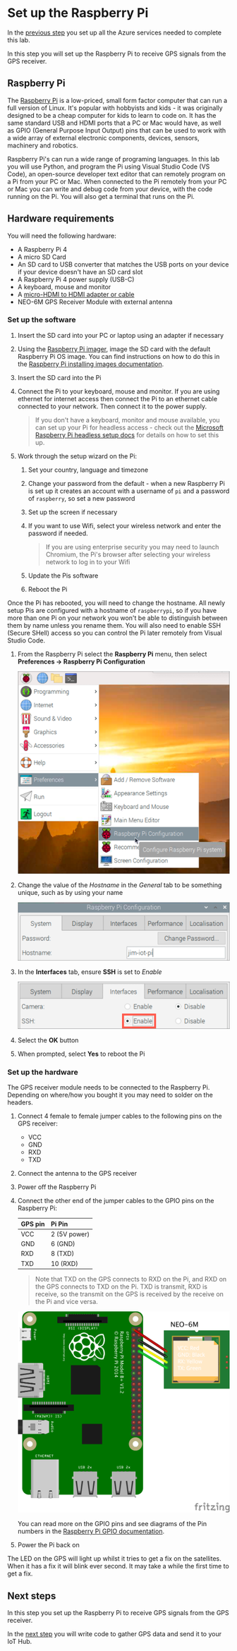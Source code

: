 # Set up the Raspberry Pi

In the [previous step](./set-up-azure-services.md) you set up all the Azure services needed to complete this lab.

In this step you will set up the Raspberry Pi to receive GPS signals from the GPS receiver.

## Raspberry Pi

The [Raspberry Pi](https://raspberrypi.org) is a low-priced, small form factor computer that can run a full version of Linux. It's popular with hobbyists and kids - it was originally designed to be a cheap computer for kids to learn to code on. It has the same standard USB and HDMI ports that a PC or Mac would have, as well as GPIO (General Purpose Input Output) pins that can be used to work with a wide array of external electronic components, devices, sensors, machinery and robotics.

Raspberry Pi's can run a wide range of programing languages. In this lab you will use Python, and program the Pi using Visual Studio Code (VS Code), an open-source developer text editor that can remotely program on a Pi from your PC or Mac. When connected to the Pi remotely from your PC or Mac you can write and debug code from your device, with the code running on the Pi. You will also get a terminal that runs on the Pi.

## Hardware requirements

You will need the following hardware:

* A Raspberry Pi 4
* A micro SD Card
* An SD card to USB converter that matches the USB ports on your device if your device doesn't have an SD card slot
* A Raspberry Pi 4 power supply (USB-C)
* A keyboard, mouse and monitor
* A [micro-HDMI to HDMI adapter or cable](https://www.raspberrypi.org/products/micro-hdmi-to-standard-hdmi-a-cable/)
* NEO-6M GPS Receiver Module with external antenna

### Set up the software

1. Insert the SD card into your PC or laptop using an adapter if necessary

1. Using the [Raspberry Pi imager](https://www.raspberrypi.org/downloads/), image the SD card with the default Raspberry Pi OS image. You can find instructions on how to do this in the [Raspberry Pi installing images documentation](https://www.raspberrypi.org/documentation/installation/installing-images/).

1. Insert the SD card into the Pi

1. Connect the Pi to your keyboard, mouse and monitor. If you are using ethernet for internet access then connect the Pi to an ethernet cable connected to your network. Then connect it to the power supply.

    > If you don't have a keyboard, monitor and mouse available, you can set up your Pi for headless access - check out the [Microsoft Raspberry Pi headless setup docs](https://github.com/microsoft/rpi-resources/tree/master/headless-setup) for details on how to set this up.

1. Work through the setup wizard on the Pi:

    1. Set your country, language and timezone

    1. Change your password from the default - when a new Raspberry Pi is set up it creates an account with a username of `pi` and a password of `raspberry`, so set a new password

    1. Set up the screen if necessary

    1. If you want to use Wifi, select your wireless network and enter the password if needed.

        > If you are using enterprise security you may need to launch Chromium, the Pi's browser after selecting your wireless network to log in to your Wifi

    1. Update the Pis software

    1. Reboot the Pi

Once the Pi has rebooted, you will need to change the hostname. All newly setup Pis are configured with a hostname of `raspberrypi`, so if you have more than one Pi on your network you won't be able to distinguish between them by name unless you rename them. You will also need to enable SSH (Secure SHell) access so you can control the Pi later remotely from Visual Studio Code.

1. From the Raspberry Pi select the **Raspberry Pi** menu, then select **Preferences -> Raspberry Pi Configuration**

    ![The pi configuration tool in the menu](../../environment-monitor/images/raspberry-pi-menu-configuration-app.png)

1. Change the value of the *Hostname* in the *General* tab to be something unique, such as by using your name

    ![Setting the hostname](../../environment-monitor/images/raspberry-pi-configuration-app-hostname.png)

1. In the **Interfaces** tab, ensure **SSH** is set to *Enable*

    ![enabling SSH](../../environment-monitor/images/raspberry-pi-configuration-enable-ssh.png)

1. Select the **OK** button

1. When prompted, select **Yes** to reboot the Pi

### Set up the hardware

The GPS receiver module needs to be connected to the Raspberry Pi. Depending on where/how you bought it you may need to solder on the headers.

1. Connect 4 female to female jumper cables to the following pins on the GPS receiver:

    * VCC
    * GND
    * RXD
    * TXD

1. Connect the antenna to the GPS receiver

1. Power off the Raspberry Pi

1. Connect the other end of the jumper cables to the GPIO pins on the Raspberry Pi:

    | GPS pin | Pi Pin |
    | :------ | :----- |
    |  VCC    | 2 (5V power) |
    |  GND    | 6 (GND) |
    |  RXD    | 8 (TXD) |
    |  TXD    | 10 (RXD) |

    > Note that TXD on the GPS connects to RXD on the Pi, and RXD on the GPS connects to TXD on the Pi. TXD is transmit, RXD is receive, so the transmit on the GPS is received by the receive on the Pi and vice versa.

    ![The GPS connected to the Pi](../images/pi-gps-sketch.png)

    You can read more on the GPIO pins and see diagrams of the Pin numbers in the [Raspberry Pi GPIO documentation](https://www.raspberrypi.org/documentation/usage/gpio/).

1. Power the Pi back on

The LED on the GPS will light up whilst it tries to get a fix on the satellites. When it has a fix it will blink ever second. It may take a while the first time to get a fix.

## Next steps

In this step you set up the Raspberry Pi to receive GPS signals from the GPS receiver.

In the [next step](./write-pi-code.md) you will write code to gather GPS data and send it to your IoT Hub.
